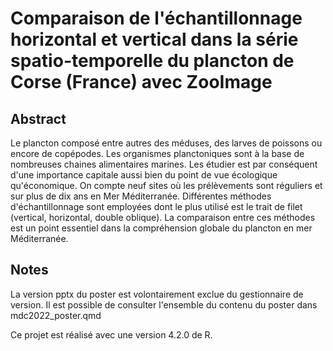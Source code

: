 # Comparaison de l'échantillonnage horizontal et vertical dans la série spatio-temporelle du plancton de Corse (France) avec ZooImage

## Abstract

Le plancton composé entre autres des méduses, des larves de poissons ou encore de copépodes. Les organismes planctoniques sont à la base de nombreuses chaines alimentaires marines. Les étudier est par conséquent d'une importance capitale aussi bien du point de vue écologique qu'économique. On compte neuf sites où les prélèvements sont réguliers et sur plus de dix ans en Mer Méditerranée. Différentes méthodes d'échantillonnage sont employées dont le plus utilisé est le trait de filet (vertical, horizontal, double oblique). La comparaison entre ces méthodes est un point essentiel dans la compréhension globale du plancton en mer Méditerranée.

## Notes

La version pptx du poster est volontairement exclue du gestionnaire de version. Il est possible de consulter l'ensemble du contenu du poster dans mdc2022_poster.qmd

Ce projet est réalisé avec une version 4.2.0 de R.

